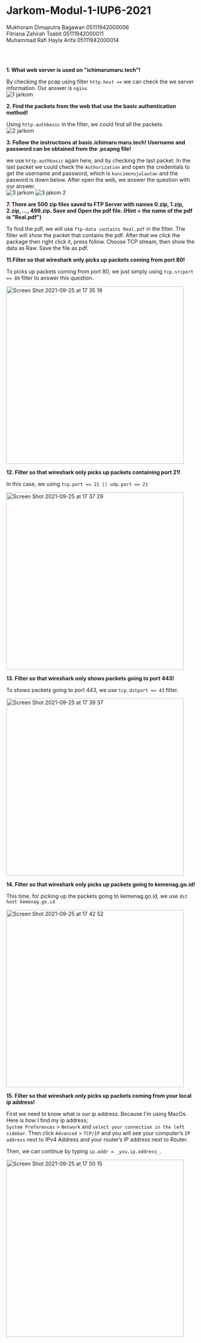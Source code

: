 # Jarkom-Modul-1-IUP6-2021


Mukhoram Dimaputra Bagawan 05111942000006 </br>
Fitriana Zahirah Tsabit 05111942000011 </br>
Muhammad Rafi Hayla Arifa 05111942000014 </br>

</br>
</br>

**1. What web server is used on "ichimarumaru.tech"!**

By checking the pcap using filter `http.host ==` we can check the we server information. Our answer is `nginx`. </br>
![1 jarkom](https://user-images.githubusercontent.com/74299958/134666256-af790e60-1622-4d55-8039-7aa90dcdd7fa.png)


**2. Find the packets from the web that use the basic authentication method!**

Using `http.authbasic` in the filter, we could find all the packets.</br>
![2 jarkom](https://user-images.githubusercontent.com/74299958/134666344-66912e30-d2a4-40f2-b832-f03c70c56123.png)

**3. Follow the instructions at basic.ichimaru maru.tech! Username and password can be obtained from the .pcapng file!**

we use `http.authbasic` again here, and by checking the last packet. In the last packet we could check the `Authorization` and open the credentials to get the username and password, which is `kuncimenujulautan` and the pasword is down below. After open the web, we answer the question with our answer.</br>
![3 jarkom](https://user-images.githubusercontent.com/74299958/134666450-461cdcec-3daf-4e6e-96d5-c88e2abfb605.png)
![3 jakom 2](https://user-images.githubusercontent.com/74299958/134666508-0dbcf873-f09e-45cf-a1e9-92d55e56a4b1.png)

**7. There are 500 zip files saved to FTP Server with names 0.zip, 1.zip, 2.zip, ..., 499.zip. Save and Open the pdf file. (Hint = the name of the pdf is "Real.pdf")**

To find the pdf, we will use `ftp-data contains Real.pdf` in the filter. The filter will show the packet that contains the pdf. After that we click the package then right click it, press follow. Choose TCP stream, then show the data as Raw. Save the file as pdf. </br>






**11.Filter so that wireshark only picks up packets coming from port 80!**

To picks up packets coming from port 80, we just simply using `tcp.srcport == 80` filter to answer this question. </br>

<img width="470" alt="Screen Shot 2021-09-25 at 17 35 19" src="https://user-images.githubusercontent.com/74056954/134768452-74761050-0f39-49ac-bfe5-eeccbb8ec29e.png">

**12. Filter so that wireshark only picks up packets containing port 21!**

In this case, we using `tcp.port == 21 || udp.port == 21` </br>

<img width="470" alt="Screen Shot 2021-09-25 at 17 37 29" src="https://user-images.githubusercontent.com/74056954/134768512-ecfd4824-6c63-42f2-992a-03a7255f18cb.png">

**13. Filter so that wireshark only shows packets going to port 443!**

To shows packets going to port 443, we use `tcp.dstport == 43` filter. </br>

<img width="470" alt="Screen Shot 2021-09-25 at 17 39 37" src="https://user-images.githubusercontent.com/74056954/134768548-083abd80-62e2-4601-80dc-e943af33c286.png">

**14. Filter so that wireshark only picks up packets going to kemenag.go.id!**

This time, for picking up the packets going to kemenag.go.id, we use `dst host kemenag.go.id` </br>


<img width="470" alt="Screen Shot 2021-09-25 at 17 42 52" src="https://user-images.githubusercontent.com/74056954/134768636-ebd7ee81-1f1e-4c34-9845-8d743bb94991.png">

**15. Filter so that wireshark only picks up packets coming from your local ip address!**

First we need to know what is our ip address. Because I'm using MacOs. Here is how I find my ip address; </br>
`System Preferences` > `Network` and `select your connection in the left sidebar`. Then click `Advanced` > `TCP/IP` and you will see your computer’s `IP address` next to IPv4 Address and your router’s IP address next to Router. </br>

Then, we can continue by typing `ip.addr = _you.ip.address_`. </br>

<img width="470" alt="Screen Shot 2021-09-25 at 17 50 15" src="https://user-images.githubusercontent.com/74056954/134768813-f051acec-f68c-4a2a-9a78-9b756dd64e1e.png">






